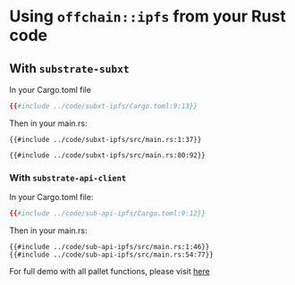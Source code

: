 # Using `offchain::ipfs` from your Rust code

## With `substrate-subxt`

In your Cargo.toml file

<!-- markdownlint-disable MD013 --> <!-- long line for codec include -->
```toml
{{#include ../code/subxt-ipfs/Cargo.toml:9:13}}

```
<!-- markdownlint-restore -->

Then in your main.rs:

```rust, no_run, noplayground
{{#include ../code/subxt-ipfs/src/main.rs:1:37}}

{{#include ../code/subxt-ipfs/src/main.rs:80:92}}
```

### With `substrate-api-client`

In your Cargo.toml file:

```toml
{{#include ../code/sub-api-ipfs/Cargo.toml:9:12}}
```

Then in your main.rs:

```rust, no_run, noplayground
{{#include ../code/sub-api-ipfs/src/main.rs:1:46}}
{{#include ../code/sub-api-ipfs/src/main.rs:54:77}}
```

For full demo with all pallet functions, please visit [here](https://github.com/rs-ipfs/offchain-ipfs-manual/tree/main/code)
